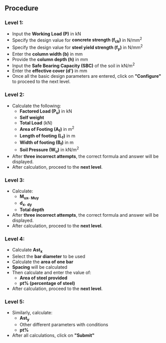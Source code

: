 ## Procedure

### Level 1:
- Input the **Working Load (P)** in kN  
- Specify the design value for **concrete strength (f<sub>ck</sub>)** in N/mm<sup>2<sup>  
- Specify the design value for **steel yield strength (f<sub>y</sub>)** in N/mm<sup>2<sup>  
- Enter the **column width (b)** in mm  
- Provide the **column depth (h)** in mm  
- Input the **Safe Bearing Capacity (SBC)** of the soil in kN/m<sup>2<sup>  
- Enter the **effective cover (d')** in mm  
- Once all the basic design parameters are entered, click on **"Configure"** to proceed to the next level.

### Level 2:
- Calculate the following:
  - **Factored Load (P<sub>u</sub>)** in kN  
  - **Self weight**  
  - **Total Load** (kN)  
  - **Area of Footing (A<sub>f</sub>)** in m<sup>2<sup>  
  - **Length of footing (L<sub>f</sub>)** in m  
  - **Width of footing (B<sub>f</sub>)** in m  
  - **Soil Pressure (W<sub>u</sub>)** in kN/m<sup>2<sup>  
- After **three incorrect attempts**, the correct formula and answer will be displayed.  
- After calculation, proceed to the **next level**.

### Level 3:
- Calculate:
  - **M<sub>ux</sub>**, **<sub>Muy</sub>**  
  - **d<sub>x</sub>**, **<sub>dy</sub>**  
  - **Total depth**  
- After **three incorrect attempts**, the correct formula and answer will be displayed.  
- After calculation, proceed to the **next level**.

### Level 4:
- Calculate **Ast<sub>x</sub>**  
- Select the **bar diameter** to be used  
- Calculate the **area of one bar**  
- **Spacing** will be calculated  
- Then calculate and enter the value of:
  - **Area of steel provided**
  - **pt% (percentage of steel)**  
- After calculation, proceed to the **next level**.

### Level 5:
- Similarly, calculate:
  - **Ast<sub>y</sub>**
  - Other different parameters with conditions
  - **pt%**
- After all calculations, click on **"Submit"**
